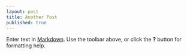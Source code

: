 ```yaml
---
layout: post
title: Another Post
published: true
---
```


Enter text in [Markdown](http://daringfireball.net/projects/markdown/). Use the toolbar above, or click the **?** button for formatting help.
